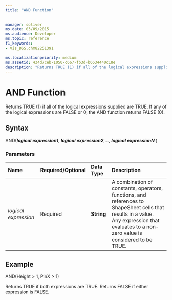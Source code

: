 ```yaml
---
title: "AND Function"
 
 
manager: soliver
ms.date: 03/09/2015
ms.audience: Developer
ms.topic: reference
f1_keywords:
- Vis_DSS.chm82251391
 
ms.localizationpriority: medium
ms.assetid: 434d7ceb-1050-c667-fb3d-b6634440c18e
description: "Returns TRUE (1) if all of the logical expressions supplied are TRUE. If any of the logical expressions are FALSE or 0, the AND function returns FALSE (0)."
---
```


# AND Function

Returns TRUE (1) if all of the logical expressions supplied are TRUE. If any of the logical expressions are FALSE or 0, the AND function returns FALSE (0).
  
## Syntax

AND(***logical expression1***, ***logical expression2***,..., ***logical expressionN*** ) 
  
### Parameters

|**Name**|**Required/Optional**|**Data Type**|**Description**|
|:-----|:-----|:-----|:-----|
| _logical expression_ <br/> |Required  <br/> |**String** <br/> | A combination of constants, operators, functions, and references to ShapeSheet cells that results in a value. Any expression that evaluates to a non-zero value is considered to be TRUE. |
   
## Example

AND(Height \> 1, PinX \> 1)
  
Returns TRUE if both expressions are TRUE. Returns FALSE if either expression is FALSE.
  

